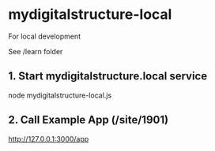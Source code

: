 # mydigitalstructure-local
For local development

See /learn folder

## 1. Start mydigitalstructure.local service
node mydigitalstructure-local.js

## 2. Call Example App (/site/1901)
http://127.0.0.1:3000/app

